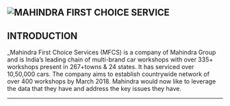 ![MAHINDRA FIRST CHOICE SERVICE](https://franchiseindia.s3.ap-south-1.amazonaws.com/uploads/franchisor/mahindra-first-choice-services_1.png)
---
## INTRODUCTION
  _Mahindra First Choice Services (MFCS) is a company of Mahindra Group and is India’s leading chain of multi-brand car workshops with over 335+ workshops present in      267+towns & 24 states. It has serviced over 10,50,000 cars. The company aims to establish countrywide network of over 400 workshops by March 2018.
Mahindra would now like to leverage the data that they have and address the key issues they have.

---
